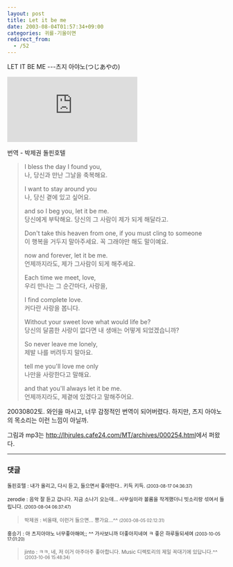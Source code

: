 ```yaml
---
layout: post
title: Let it be me
date: 2003-08-04T01:57:34+09:00
categories: 귀를-기울이면
redirect_from:
  - /52
---
```


LET IT BE ME ---츠지 아야노(つじあやの)

<embed src="http://www.youtube.com/v/CzhOeu7F95M&hl=ko&fs=1" type="application/x-shockwave-flash" allowfullscreen="true" >

번역 - 박제권 돌핀호텔


> I bless the day I found you,  
> 나, 당신과 만난 그날을 축복해요.  
> 
> I want to stay around you  
> 나, 당신 곁에 있고 싶어요.  
> 
> and so I beg you, let it be me.  
> 당신에게 부탁해요. 당신의 그 사람이 제가 되게 해달라고.  
> 
> Don't take this heaven from one, if you must cling to someone  
> 이 행복을 거두지 말아주세요. 꼭 그래야만 해도 말이예요.  
> 
> now and forever, let it be me.  
> 언제까지라도, 제가 그사람이 되게 해주세요.  
> 
> Each time we meet, love,  
> 우리 만나는 그 순간마다, 사랑을,  
> 
> I find complete love.  
> 커다란 사랑을 봅니다.  
> 
> Without your sweet love what would life be?  
> 당신의 달콤한 사랑이 없다면 내 생애는 어떻게 되었겠습니까?  
> 
> So never leave me lonely,  
> 제발 나를 버려두지 말아요.  
> 
> tell me you'll love me only  
> 나만을 사랑한다고 말해요.  
>
> and that you'll always let it be me.  
> 언제까지라도, 제곁에 있겠다고 말해주어요.  

20030802토. 와인을 마시고, 너무 감정적인 번역이 되어버렸다. 하지만, 츠지 아야노의 목소리는 이런 느낌이 아닐까.

그림과 mp3는 <http://lhjrules.cafe24.com/MT/archives/000254.html>에서 퍼왔다.

* * *

### 댓글


<!--- cmt:94 --->
<!--- mail: --->
<!--- parent:0 --->

<small>돌핀호텔 : 내가 올리고, 다시 듣고, 들으면서 좋아한다.. 키득 키득. <small>(2003-08-17 04:36:37)</small></small>


<!--- cmt:92 --->
<!--- mail: --->
<!--- parent:0 --->

<small>zerodie : 음악 잘 듣고 갑니다. 지금 소나기 오는데... 사무실이라 볼륨을 작게했더니 빗소리랑 섞여서 들립니다. <small>(2003-08-04 06:37:47)</small></small>


<!--- cmt:93 --->
<!--- mail: --->
<!--- parent:0 --->

> <small>박제권 : 비올때, 이런거 들으면... 뿅가요...^^ <small>(2003-08-05 02:12:31)</small></small>



<!--- cmt:95 --->
<!--- mail: --->
<!--- parent:0 --->

<small>홍승기 : 아 츠지아야노 너무좋아해여;;  ^^ 가사보니까 더좋아지네여 ㅋ 좋은 하루들되세여 <small>(2003-10-05 17:01:20)</small></small>


<!--- cmt:96 --->
<!--- mail: --->
<!--- parent:0 --->

> <small>jinto : ㅋㅋ, 네, 저 이거 아주아주 좋아합니다. Music 디렉토리의 제일 꼭대기에 있답니다.^^ <small>(2003-10-06 15:48:34)</small></small>


